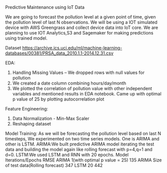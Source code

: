 Predictive Maintenance using IoT Data

We are going to forecast the pollution level at a given point of time, given the pollution level of last N observations. We will be
using a IOT simulated device with AWS Greengrass and collect device data into IoT core. We are planning to use IOT
Analytics,S3 and Sagemaker for making predictions using trained model.

Dataset
https://archive.ics.uci.edu/ml/machine-learning-databases/00381/PRSA_data_2010.1.1-2014.12.31.csv

EDA:
1. Handling Missing Values – We dropped rows with null values for pollution
2. We created a date column combining hours/day/month
3. We plotted the correlation of pollution value with other independent variables and mentioned results in EDA
notebook. Came up with optimal p value of 25 by plotting autocorrelation plot

Feature Engineering:
1. Data Normalization - Min-Max Scaler
2. Reshaping dataset

Model Training:
As we will be forecasting the pollution level based on last N timesteps, We experimented on two time series models. One is
ARIMA and other is LSTM.
ARIMA:We built predictive ARIMA model iterating the test data and building the model again like rolling forecast with p=4,q=1
and d=0.
LSTM:We used LSTM and RNN with 20 epochs.
Model Iterations/Epochs RMSE
ARIMA 1(with optimal p value = 25) 135
ARIMA Size of test data(Rolling forecast) 347
LSTM 20 442
